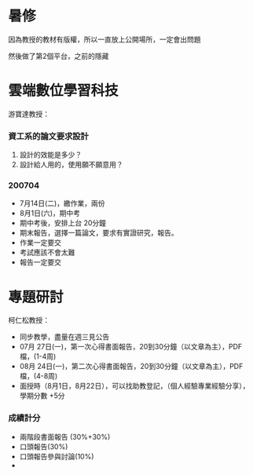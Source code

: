 # 暑修

因為教授的教材有版權，所以一直放上公開場所，一定會出問題

然後做了第2個平台，之前的隱藏

# 雲端數位學習科技

游寶達教授：

### 資工系的論文要求設計

1. 設計的效能是多少？
2. 設計給人用的，使用願不願意用？

### 200704

- 7月14日(二)，繳作業，兩份
- 8月1日(六)，期中考
- 期中考後，安排上台 20分鐘
- 期末報告，選擇一篇論文，要求有實證研究，報告。
- 作業一定要交
- 考試應該不會太難
- 報告一定要交


# 專題研討

柯仁松教授：

- 同步教學，盡量在週三見公告
- 07月 27日(一)，第一次心得書面報告，20到30分鐘（以文章為主），PDF檔，(1-4周)
- 08月 24日(一)，第二次心得書面報告，20到30分鐘（以文章為主），PDF檔，(4-8周)
- 面授時（8月1日，8月22日），可以找助教登記，（個人經驗專業經驗分享），學期分數 +5分

### 成績計分

- 兩階段書面報告 (30%+30%)
- 口頭報告(30%)
- 口頭報告參與討論(10%)
- 
